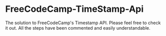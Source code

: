 # FreeCodeCamp-TimeStamp-Api
The solution to FreeCodeCamp's Timestamp API. Please feel free to check it out. All the steps have been commented and easily understandable.
